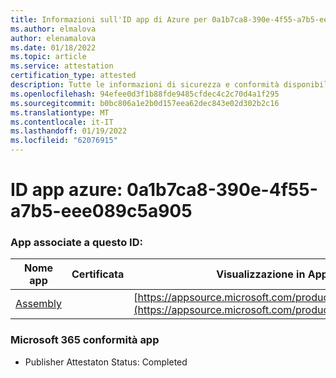 ```yaml
---
title: Informazioni sull'ID app di Azure per 0a1b7ca8-390e-4f55-a7b5-eee089c5a905
ms.author: elmalova
author: elenamalova
ms.date: 01/18/2022
ms.topic: article
ms.service: attestation
certification_type: attested
description: Tutte le informazioni di sicurezza e conformità disponibili per 0a1b7ca8-390e-4f55-a7b5-eee089c5a905.
ms.openlocfilehash: 94efee0d3f1b88fde9485cfdec4c2c70d4a1f295
ms.sourcegitcommit: b0bc806a1e2b0d157eea62dec843e02d302b2c16
ms.translationtype: MT
ms.contentlocale: it-IT
ms.lasthandoff: 01/19/2022
ms.locfileid: "62076915"
---
```

# <a name="azure-app-id-0a1b7ca8-390e-4f55-a7b5-eee089c5a905"></a>ID app azure: 0a1b7ca8-390e-4f55-a7b5-eee089c5a905


### <a name="apps-associated-with-this-id"></a>App associate a questo ID:
| **Nome app** | **Certificata** | **Visualizzazione in AppSource** |
|--------------|---------------|-----------------------|
| [Assembly](https://docs.microsoft.com/microsoft-365-app-certification/forward/WA200002271) |  | [https://appsource.microsoft.com/product/office/WA200002271](https://appsource.microsoft.com/product/office/WA200002271) |

### <a name="microsoft-365-app-compliance-status"></a>Microsoft 365 conformità app
- Publisher Attestaton Status: Completed
